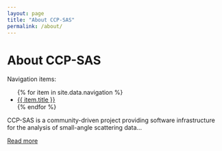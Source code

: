 ```yaml
---
layout: page
title: "About CCP-SAS"
permalink: /about/
---
```

# About CCP-SAS

Navigation items:

<ul>
{% for item in site.data.navigation %}
  <li><a href="{{ item.url }}">{{ item.title }}</a></li>
{% endfor %}
</ul>

CCP-SAS is a community-driven project providing software infrastructure for the analysis of small-angle scattering data...

[Read more](https://www.ccpsas.org)
